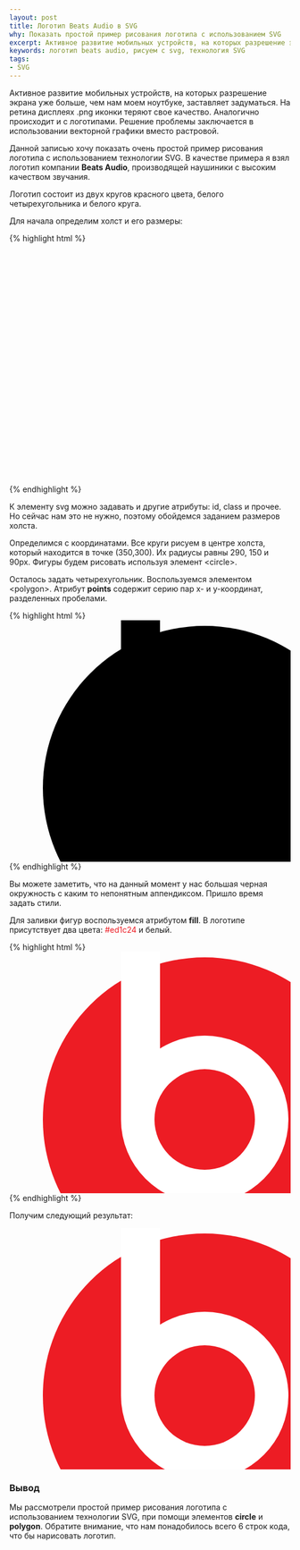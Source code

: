 ```yaml
---
layout: post
title: Логотип Beats Audio в SVG
why: Показать простой пример рисования логотипа с использованием SVG
excerpt: Активное развитие мобильных устройств, на которых разрешение экрана уже больше, чем нам моем ноутбуке, заставляет задуматься
keywords: логотип beats audio, рисуем с svg, технология SVG
tags:
- SVG
---
```


Активное развитие мобильных устройств, на которых разрешение экрана уже больше,
чем нам моем ноутбуке, заставляет задуматься. На ретина дисплеях <span class="file">.png</span> иконки теряют свое качество.
Аналогично происходит и с логотипами.
Решение проблемы заключается в использовании векторной графики вместо растровой.

Данной записью хочу показать очень простой пример рисования логотипа с использованием технологии SVG.
В качестве примера я взял логотип компании **Beats Audio**, производящей наушиники с высоким качеством звучания.

Логотип состоит из двух кругов красного цвета, белого четырехугольника и белого круга.

Для начала определим холст и его размеры:

{% highlight html %}
<svg width="700" height="600">
    <!-- Тут будет фигура-->
</svg>
{% endhighlight %}

К элементу <span class="file">svg</span> можно задавать и другие атрибуты: id, class и прочее. Но сейчас нам это не нужно, поэтому обойдемся заданием размеров холста.

Определимся с координатами. Все круги рисуем в центре холста, который находится в точке (350,300). Их радиусы равны 290, 150 и 90px. Фигуры будем рисовать используя элемент <span class="file">&lt;circle&gt;</span>.

Осталось задать четырехугольник. Воспользуемся элементом  <span class="file">&lt;polygon&gt;</span>.  Атрибут **points** содержит серию пар х- и у-координат, разделенных пробелами.

{% highlight html %}
<svg width="700" height="600">
    <circle cx="350" cy="300" r="290" />
    <circle cx="350" cy="300" r="150" />
    <circle cx="350" cy="300" r="90" />
    <polygon points="200,300 270,180 270,0 200,0" />
</svg>
{% endhighlight %}

Вы можете заметить, что на данный момент у нас большая черная окружность с каким то непонятным аппендиксом. Пришло время задать стили.

Для заливки фигур воспользуемся атрибутом **fill**. В логотипе присутствует два цвета:
<span class="file" style="color: #ed1c24;">&#35;ed1c24</span> и белый.

{% highlight html %}
<svg width="700" height="600">
    <circle cx="350" cy="300" r="290" fill="#ed1c24"/>
    <circle cx="350" cy="300" r="150" fill="#FFF"/>
    <circle cx="350" cy="300" r="90" fill="#ed1c24"/>
    <polygon points="200,300 270,180 270,0 200,0" fill="#FFF"/>
</svg>
{% endhighlight %}

Получим следующий результат:


<svg width="700" height="600">
    <circle cx="350" cy="300" r="290" fill="#ed1c24" stroke-width="0"/>
    <circle cx="350" cy="300" r="150" fill="#FFF" stroke-width="0"/>
    <circle cx="350" cy="300" r="90" fill="#ed1c24" stroke-width="0"/>
    <polygon points="200,300 270,180 270,0 200,0" fill="#FFF" stroke-width="0"/>
</svg>

### Вывод

Мы рассмотрели простой пример рисования логотипа с использованием технологии SVG, при помощи элементов **circle** и **polygon**. Обратите внимание, что нам понадобилось всего 6 строк кода, что бы нарисовать логотип.
